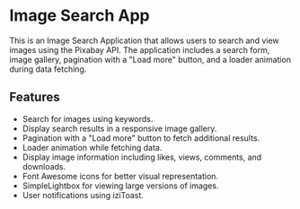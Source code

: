 # Image Search App

This is an Image Search Application that allows users to search and view images using the Pixabay API. The application includes a search form, image gallery, pagination with a "Load more" button, and a loader animation during data fetching.

## Features

- Search for images using keywords.
- Display search results in a responsive image gallery.
- Pagination with a "Load more" button to fetch additional results.
- Loader animation while fetching data.
- Display image information including likes, views, comments, and downloads.
- Font Awesome icons for better visual representation.
- SimpleLightbox for viewing large versions of images.
- User notifications using iziToast.
